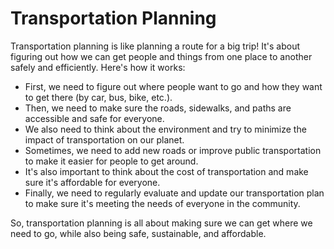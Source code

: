 # Transportation Planning

Transportation planning is like planning a route for a big trip! It's about figuring out how we can get people and things from one place to another safely and efficiently. Here's how it works:
- First, we need to figure out where people want to go and how they want to get there (by car, bus, bike, etc.).
- Then, we need to make sure the roads, sidewalks, and paths are accessible and safe for everyone.
- We also need to think about the environment and try to minimize the impact of transportation on our planet.
- Sometimes, we need to add new roads or improve public transportation to make it easier for people to get around.
- It's also important to think about the cost of transportation and make sure it's affordable for everyone.
- Finally, we need to regularly evaluate and update our transportation plan to make sure it's meeting the needs of everyone in the community.

So, transportation planning is all about making sure we can get where we need to go, while also being safe, sustainable, and affordable.
